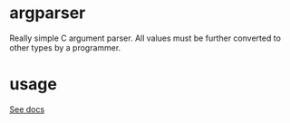 # argparser

Really simple C argument parser. All values must be further converted to other
types by a programmer.

# usage

[See docs](doc/usage.md)
